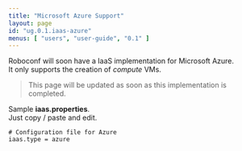 ```yaml
---
title: "Microsoft Azure Support"
layout: page
id: "ug.0.1.iaas-azure"
menus: [ "users", "user-guide", "0.1" ]
---
```


Roboconf will soon have a IaaS implementation for Microsoft Azure.  
It only supports the creation of *compute* VMs.

> This page will be updated as soon as this implementation is completed.

Sample **iaas.properties**.  
Just copy / paste and edit.

``` properties
# Configuration file for Azure
iaas.type = azure 
```
